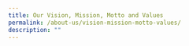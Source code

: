 ```yaml
---
title: Our Vision, Mission, Motto and Values
permalink: /about-us/vision-mission-motto-values/
description: ""
---
```

